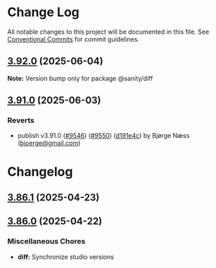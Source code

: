 # Change Log

All notable changes to this project will be documented in this file.
See [Conventional Commits](https://conventionalcommits.org) for commit guidelines.

## [3.92.0](https://github.com/sanity-io/sanity/compare/v3.91.0...v3.92.0) (2025-06-04)

**Note:** Version bump only for package @sanity/diff

## [3.91.0](https://github.com/sanity-io/sanity/compare/v3.90.0...v3.91.0) (2025-06-03)

### Reverts

* publish v3.91.0 ([#9546](https://github.com/sanity-io/sanity/issues/9546)) ([#9550](https://github.com/sanity-io/sanity/issues/9550)) ([d191e4c](https://github.com/sanity-io/sanity/commit/d191e4cdbccc68cda01f864c0290528df91d9571)) by Bjørge Næss (bjoerge@gmail.com)

# Changelog

## [3.86.1](https://github.com/sanity-io/sanity/compare/v3.86.0...v3.86.1) (2025-04-23)

## [3.86.0](https://github.com/sanity-io/sanity/compare/diff-v3.85.1...diff-v3.86.0) (2025-04-22)

### Miscellaneous Chores

* **diff:** Synchronize studio versions
